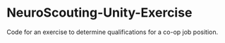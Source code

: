 # NeuroScouting-Unity-Exercise
Code for an exercise to determine qualifications for a co-op job position.
